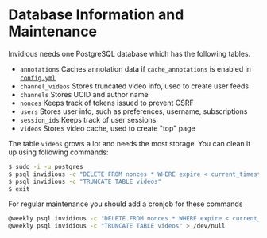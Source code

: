 # Database Information and Maintenance

Invidious needs one PostgreSQL database which has the following tables.

- `annotations` Caches annotation data if `cache_annotations` is enabled in [`config.yml`](./configuration)
- `channel_videos` Stores truncated video info, used to create user feeds
- `channels` Stores UCID and author name
- `nonces` Keeps track of tokens issued to prevent CSRF
- `users` Stores user info, such as preferences, username, subscriptions
- `session_ids` Keeps track of user sessions
- `videos` Stores video cache, used to create "top" page

The table `videos` grows a lot and needs the most storage. You can clean it up using following commands:
```bash
$ sudo -i -u postgres
$ psql invidious -c "DELETE FROM nonces * WHERE expire < current_timestamp"
$ psql invidious -c "TRUNCATE TABLE videos"
$ exit
```

For regular maintenance you should add a cronjob for these commands
```bash
@weekly psql invidious -c "DELETE FROM nonces * WHERE expire < current_timestamp" > /dev/null
@weekly psql invidious -c "TRUNCATE TABLE videos" > /dev/null
```

